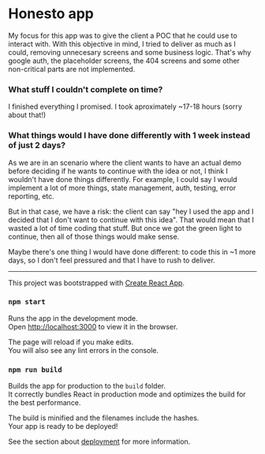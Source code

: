 # Honesto app

My focus for this app was to give the client a POC that he could use to interact with. With this objective in mind, I tried to deliver as much as I could, removing unnecesary screens and some business logic. That's why google auth, the placeholder screens, the 404 screens and some other non-critical parts are not implemented.

### What stuff I couldn't complete on time?

I finished everything I promised. I took aproximately ~17-18 hours (sorry about that!)

### What things would I have done differently with 1 week instead of just 2 days?

As we are in an scenario where the client wants to have an actual demo before deciding if he wants to continue with the idea or not, I think I wouldn't have done things differently. For example, I could say I would implement a lot of more things, state management, auth, testing, error reporting, etc.

But in that case, we have a risk: the client can say "hey I used the app and I decided that I don't want to continue with this idea". That would mean that I wasted a lot of time coding that stuff. But once we got the green light to continue, then all of those things would make sense.

Maybe there's one thing I would have done different: to code this in ~1 more days, so I don't feel pressured and that I have to rush to deliver.

---

This project was bootstrapped with [Create React App](https://github.com/facebook/create-react-app).

### `npm start`

Runs the app in the development mode.<br>
Open [http://localhost:3000](http://localhost:3000) to view it in the browser.

The page will reload if you make edits.<br>
You will also see any lint errors in the console.

### `npm run build`

Builds the app for production to the `build` folder.<br>
It correctly bundles React in production mode and optimizes the build for the best performance.

The build is minified and the filenames include the hashes.<br>
Your app is ready to be deployed!

See the section about [deployment](https://facebook.github.io/create-react-app/docs/deployment) for more information.

